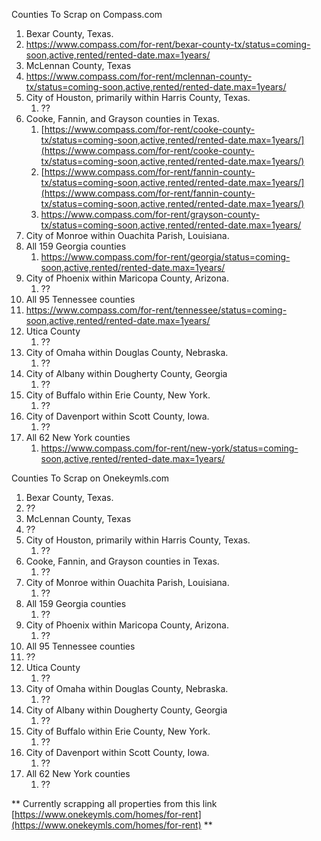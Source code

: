 Counties To Scrap on Compass.com

1.  Bexar County, Texas.  
   1. https://www.compass.com/for-rent/bexar-county-tx/status=coming-soon,active,rented/rented-date.max=1years/   
2.  McLennan County, Texas  
   1. https://www.compass.com/for-rent/mclennan-county-tx/status=coming-soon,active,rented/rented-date.max=1years/  
3. City of Houston, primarily within Harris County, Texas.  
   1. ??  
4. Cooke, Fannin, and Grayson counties in Texas.  
   1. [https://www.compass.com/for-rent/cooke-county-tx/status=coming-soon,active,rented/rented-date.max=1years/](https://www.compass.com/for-rent/cooke-county-tx/status=coming-soon,active,rented/rented-date.max=1years/)  
   2. [https://www.compass.com/for-rent/fannin-county-tx/status=coming-soon,active,rented/rented-date.max=1years/](https://www.compass.com/for-rent/fannin-county-tx/status=coming-soon,active,rented/rented-date.max=1years/)  
   3. https://www.compass.com/for-rent/grayson-county-tx/status=coming-soon,active,rented/rented-date.max=1years/  
5. City of Monroe within Ouachita Parish, Louisiana.  
6. All 159 Georgia counties  
   1. https://www.compass.com/for-rent/georgia/status=coming-soon,active,rented/rented-date.max=1years/  
7. City of Phoenix within Maricopa County, Arizona.  
   1. ??  
8.  All 95  Tennessee counties  
   1. https://www.compass.com/for-rent/tennessee/status=coming-soon,active,rented/rented-date.max=1years/  
9. Utica County  
   1. ??  
10. City of Omaha within Douglas County, Nebraska.  
    1. ??  
11. City of Albany within Dougherty County, Georgia  
    1. ??  
12. City of Buffalo within Erie County, New York.  
    1. ??  
13. City of Davenport within Scott County, Iowa.  
    1. ??  
14. All 62 New York counties  
    1. https://www.compass.com/for-rent/new-york/status=coming-soon,active,rented/rented-date.max=1years/

Counties To Scrap on Onekeymls.com

1.  Bexar County, Texas.  
   1. ??  
2.  McLennan County, Texas  
   1. ??  
3. City of Houston, primarily within Harris County, Texas.  
   1. ??  
4. Cooke, Fannin, and Grayson counties in Texas.  
   1. ??  
5. City of Monroe within Ouachita Parish, Louisiana.  
   1. ??  
6. All 159 Georgia counties  
   1. ??  
7. City of Phoenix within Maricopa County, Arizona.  
   1. ??  
8.  All 95  Tennessee counties  
   1. ??  
9. Utica County  
   1. ??  
10. City of Omaha within Douglas County, Nebraska.  
    1. ??  
11. City of Albany within Dougherty County, Georgia  
    1. ??  
12. City of Buffalo within Erie County, New York.  
    1. ??  
13. City of Davenport within Scott County, Iowa.  
    1. ??  
14. All 62 New York counties  
    1. ??

\*\* Currently scrapping all properties from this link [https://www.onekeymls.com/homes/for-rent](https://www.onekeymls.com/homes/for-rent) \*\*

